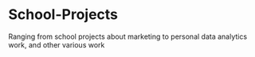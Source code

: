 # School-Projects
Ranging from school projects about marketing to personal data analytics work, and other various work
